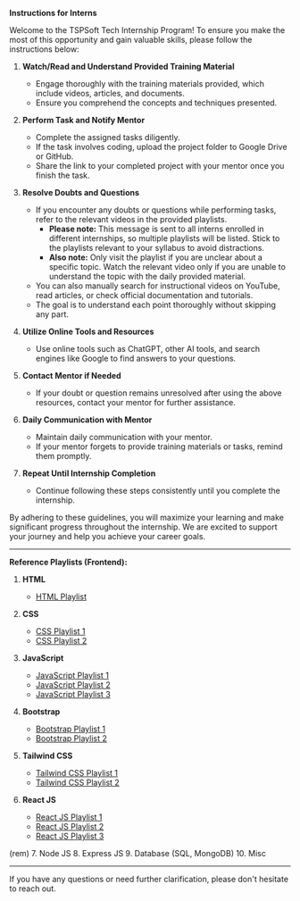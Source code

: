 **Instructions for Interns**

Welcome to the TSPSoft Tech Internship Program! To ensure you make the most of this opportunity and gain valuable skills, please follow the instructions below:

1. **Watch/Read and Understand Provided Training Material**
   - Engage thoroughly with the training materials provided, which include videos, articles, and documents.
   - Ensure you comprehend the concepts and techniques presented.

2. **Perform Task and Notify Mentor**
   - Complete the assigned tasks diligently.
   - If the task involves coding, upload the project folder to Google Drive or GitHub.
   - Share the link to your completed project with your mentor once you finish the task.

3. **Resolve Doubts and Questions**
   - If you encounter any doubts or questions while performing tasks, refer to the relevant videos in the provided playlists. 
     - **Please note:** This message is sent to all interns enrolled in different internships, so multiple playlists will be listed. Stick to the playlists relevant to your syllabus to avoid distractions.
     - **Also note:** Only visit the playlist if you are unclear about a specific topic. Watch the relevant video only if you are unable to understand the topic with the daily provided material.
   - You can also manually search for instructional videos on YouTube, read articles, or check official documentation and tutorials.
   - The goal is to understand each point thoroughly without skipping any part.

4. **Utilize Online Tools and Resources**
   - Use online tools such as ChatGPT, other AI tools, and search engines like Google to find answers to your questions.

5. **Contact Mentor if Needed**
   - If your doubt or question remains unresolved after using the above resources, contact your mentor for further assistance.

6. **Daily Communication with Mentor**
   - Maintain daily communication with your mentor.
   - If your mentor forgets to provide training materials or tasks, remind them promptly.

7. **Repeat Until Internship Completion**
   - Continue following these steps consistently until you complete the internship.

By adhering to these guidelines, you will maximize your learning and make significant progress throughout the internship. We are excited to support your journey and help you achieve your career goals.

---

**Reference Playlists (Frontend):**

1. **HTML**
   - [HTML Playlist](https://youtube.com/playlist?list=PLbGui_ZYuhihSr4HroBBQt_quHL42JLif&si=V_Dnun77o6UX-CI4)

2. **CSS**
   - [CSS Playlist 1](https://youtube.com/playlist?list=PLbGui_ZYuhiisW-k9eEON2vxGABv-PafB&si=PR5WzViyY_LXCIXa)
   - [CSS Playlist 2](https://youtube.com/playlist?list=PL0b6OzIxLPbzDsI5YXUa01QzxOWyqmrWw&si=WLOgayUYrc15BNYU)

3. **JavaScript**
   - [JavaScript Playlist 1](https://youtube.com/playlist?list=PLu0W_9lII9ahR1blWXxgSlL4y9iQBnLpR&si=h2Hp7N1aHe9RmE4m)
   - [JavaScript Playlist 2](https://youtube.com/playlist?list=PLbGui_ZYuhiiaQjuOfvgx_-gzVBlCxrk0&si=CrTm3nFwhl0s_92a)
   - [JavaScript Playlist 3](https://youtube.com/playlist?list=PLbGui_ZYuhihZ-pDxNZuQ7xOQ8IS2z3XI&si=AqAuxUjNfxU2HkdA)

4. **Bootstrap**
   - [Bootstrap Playlist 1](https://youtube.com/playlist?list=PLdPwRNmUlk0ka9Woqt3Xz4YKr5Fy5wjQT&si=jmKZRDU3RjU4XVu3)
   - [Bootstrap Playlist 2](https://youtube.com/playlist?list=PLbGui_ZYuhij_HswuaGK-ABs1vfC5HTKn&si=hQOKhAixPjwIlxnD)

5. **Tailwind CSS**
   - [Tailwind CSS Playlist 1](https://youtube.com/playlist?list=PLu0W_9lII9ahwFDuExCpPFHAK829Wto2O&si=GHdzp99a99Wtyi8K)
   - [Tailwind CSS Playlist 2](https://youtube.com/playlist?list=PLjVLYmrlmjGfpwYhVAbiGAhFl6h8XWDV_&si=lXMzK54rvcdX9o88)

6. **React JS**
   - [React JS Playlist 1](https://youtube.com/playlist?list=PLu0W_9lII9agx66oZnT6IyhcMIbUMNMdt&si=GYhfiqU48q0Z4qyH)
   - [React JS Playlist 2](https://youtube.com/playlist?list=PLwGdqUZWnOp3aROg4wypcRhZqJG3ajZWJ&si=INX5zon-Mvyqkisa)
   - [React JS Playlist 3](https://youtube.com/playlist?list=PLbGui_ZYuhignjLLXTJWkRJKN-SgAqClL&si=po3hO10zPCFoLHkp)

(rem)
7. Node JS
8. Express JS
9. Database (SQL, MongoDB)
10. Misc

---

If you have any questions or need further clarification, please don't hesitate to reach out.